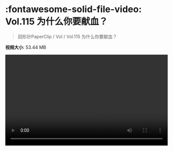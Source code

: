 # :fontawesome-solid-file-video: Vol.115 为什么你要献血？

> 回形针PaperClip / Vol / Vol.115 为什么你要献血？

**视频大小**: 53.44 MB

<video id="V-63f328da7dc81b081b9a52b7642cf605" width="512" height="288" preload="none" playsinline webkit-playsinline></video>